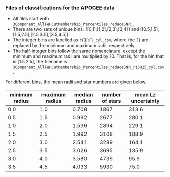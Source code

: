### Files of classifications for the APOGEE data

 - All files start with `3Component_AllFeHCutMembership_Percentiles_reduceSNR_`.
 - There are two sets of unique bins: [[0,1],[1,2],[2,3],[3,4]] and [[0.5,1.5],[1.5,2.5],[2.5,3.5],[3.5,4.5]].
 - The integer bins are labelled as `r{}R{}_cyl.csv`, where the `{}` are replaced by the minimum and maximum radii, respectively.
 - The half-integer bins follow the same nomenclature, except the minimum and maximum radii are multiplied by 10. That is, for the bin that is [1.5,2.5], the filename is `3Component_AllFeHCutMembership_Percentiles_reduceSNR_r15R25_cyl.csv`.

For different bins, the mean radii and star numbers are given below.

| minimum radius | maximum radius | median radius | number of stars     | mean Lz uncertainty |
| -------------- | -------------- | ------------- | ------------------- | ------------------  |
| 0.0            | 1.0            | 0.708         | 1867                | 313.6               |
| 0.5            | 1.5            | 0.992         | 2677                | 280.1               |
| 1.0            | 2.0            | 1.536         | 2894                | 229.1               |
| 1.5            | 2.5            | 1.992         | 3108                | 188.9               |
| 2.0            | 3.0            | 2.541         | 3289                | 164.1               |
| 2.5            | 3.5            | 3.026         | 3695                | 135.9               |
| 3.0            | 4.0            | 3.580         | 4739                | 95.9                |
| 3.5            | 4.5            | 4.033         | 5930                | 75.0                |
